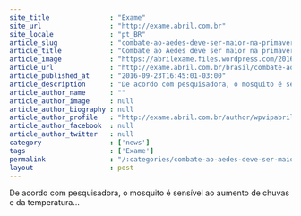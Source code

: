 ```yaml
---
site_title               : "Exame"
site_url                 : "http://exame.abril.com.br"
site_locale              : "pt_BR"
article_slug             : "combate-ao-aedes-deve-ser-maior-na-primavera-diz-fiocruz"
article_title            : "Combate ao Aedes deve ser maior na primavera, diz Fiocruz"
article_image            : "https://abrilexame.files.wordpress.com/2016/09/size_960_16_9_zika31.jpg?quality=70&strip=all&w=960"
article_url              : "http://exame.abril.com.br/brasil/combate-ao-aedes-deve-ser-maior-na-primavera-diz-fiocruz/"
article_published_at     : "2016-09-23T16:45:01-03:00"
article_description      : "De acordo com pesquisadora, o mosquito é sensível ao aumento de chuvas e da temperatura..."
article_author_name      : ""
article_author_image     : null
article_author_biography : null
article_author_profile   : "http://exame.abril.com.br/author/wpvipabril/"
article_author_facebook  : null
article_author_twitter   : null
category                 : ['news']
tags                     : ['Exame']
permalink                : "/:categories/combate-ao-aedes-deve-ser-maior-na-primavera-diz-fiocruz/"
layout                   : post
---
```


De acordo com pesquisadora, o mosquito é sensível ao aumento de chuvas e da temperatura...

